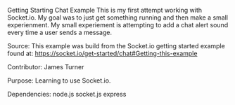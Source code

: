 Getting Starting Chat Example
  This is my first attempt working with Socket.io. My goal was to just get something running and then make a small experienment.
    My small experiement is attempting to add a chat alert sound every time a user sends a message.

Source:
  This example was build from the Socket.io getting started example found at:
     https://socket.io/get-started/chat#Getting-this-example

Contributor:
  James Turner
  
 Purpose:
  Learning to use Socket.io.
  
 Dependencies:
  node.js
  socket.js
  express
